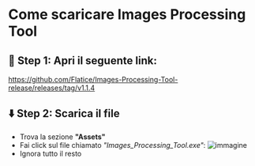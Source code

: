 # Come scaricare Images Processing Tool
## 🔗 Step 1: Apri il seguente link: 
https://github.com/Flatice/Images-Processing-Tool-release/releases/tag/v1.1.4

## ⬇️ Step 2: Scarica il file 
- Trova la sezione **"Assets"**
- Fai click sul file chiamato *"Images_Processing_Tool.exe"*:
![immagine](https://github.com/user-attachments/assets/c91c754a-0556-4109-acd8-60d1a56441b2)
- Ignora tutto il resto
